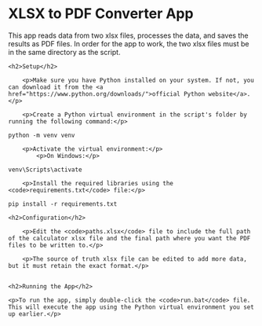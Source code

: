 <title>XLSX to PDF Converter App</title>
<h1>XLSX to PDF Converter App</h1>
    <p>This app reads data from two xlsx files, processes the data, and saves the results as PDF files. In order for the app to work, the two xlsx files must be in the same directory as the script.</p>

    <h2>Setup</h2>

        <p>Make sure you have Python installed on your system. If not, you can download it from the <a href="https://www.python.org/downloads/">official Python website</a>.</p>

        <p>Create a Python virtual environment in the script's folder by running the following command:</p>
<pre><code>python -m venv venv</code></pre>

        <p>Activate the virtual environment:</p>
            <p>On Windows:</p>
<pre><code>venv\Scripts\activate</code></pre>

        <p>Install the required libraries using the <code>requirements.txt</code> file:</p>
<pre><code>pip install -r requirements.txt</code></pre>

    <h2>Configuration</h2>

        <p>Edit the <code>paths.xlsx</code> file to include the full path of the calculator xlsx file and the final path where you want the PDF files to be written to.</p>

        <p>The source of truth xlsx file can be edited to add more data, but it must retain the exact format.</p>


    <h2>Running the App</h2>

    <p>To run the app, simply double-click the <code>run.bat</code> file. This will execute the app using the Python virtual environment you set up earlier.</p>
